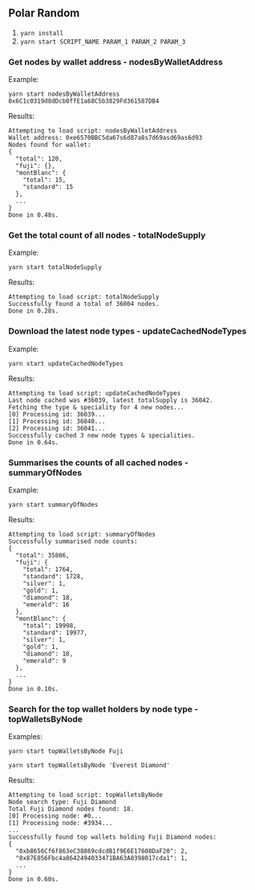 ## Polar Random

1. `yarn install`
2. `yarn start SCRIPT_NAME PARAM_1 PARAM_2 PARAM_3`

### Get nodes by wallet address - nodesByWalletAddress

Example:

`yarn start nodesByWalletAddress 0x6C1c0319d8dDcb0ffE1a68C5b3829Fd361587DB4`

Results:

```
Attempting to load script: nodesByWalletAddress
Wallet address: 0xe6570BBC5da67s6d87a8s7d69asd69as6d93
Nodes found for wallet:
{                   
  "total": 120,     
  "fuji": {},       
  "montBlanc": {    
    "total": 15,    
    "standard": 15  
  },                
  ...
}
Done in 0.48s.
```

### Get the total count of all nodes - totalNodeSupply

Example:

`yarn start totalNodeSupply`

Results:

```
Attempting to load script: totalNodeSupply
Successfully found a total of 36004 nodes.
Done in 0.28s.
```

### Download the latest node types - updateCachedNodeTypes

Example:

`yarn start updateCachedNodeTypes`

Results:

```
Attempting to load script: updateCachedNodeTypes
Last node cached was #36039, latest totalSupply is 36042.
Fetching the type & speciality for 4 new nodes...
[0] Processing id: 36039...
[1] Processing id: 36040...
[2] Processing id: 36041...
Successfully cached 3 new node types & specialities.
Done in 0.64s.
```

### Summarises the counts of all cached nodes - summaryOfNodes

Example:

`yarn start summaryOfNodes`

Results:

```
Attempting to load script: summaryOfNodes
Successfully summarised node counts:
{
  "total": 35806,
  "fuji": {
    "total": 1764,
    "standard": 1728,
    "silver": 1,
    "gold": 1,
    "diamond": 18,
    "emerald": 16
  },
  "montBlanc": {
    "total": 19998,
    "standard": 19977,
    "silver": 1,
    "gold": 1,
    "diamond": 10,
    "emerald": 9
  },
  ...
}
Done in 0.10s.
```


### Search for the top wallet holders by node type - topWalletsByNode

Examples:

`yarn start topWalletsByNode Fuji`

`yarn start topWalletsByNode 'Everest Diamond'`

Results:

```
Attempting to load script: topWalletsByNode
Node search type: Fuji Diamond
Total Fuji Diamond nodes found: 18.
[0] Processing node: #0...
[1] Processing node: #3934...
...
Successfully found top wallets holding Fuji Diamond nodes:
{
  "0xb8656Cf6f863eC38869cdcdB1f9E6E17608DaF20": 2,
  "0x87E856Fbc4a8642494033471BA63A8398017cda1": 1,
  ...
}
Done in 0.60s.
```
